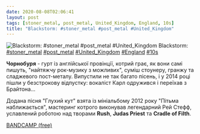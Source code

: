 ```yaml
---
date: 2020-08-08T02:06:41
layout: post
tags: [stoner_metal, post_metal, United_Kingdom, England, 10s]
title: "Blackstorm: #stoner_metal #post_metal #United_Kingdom"
---
```

![Blackstorm: #stoner_metal #post_metal #United_Kingdom](/assets/photos/photo_1033@08-08-2020_02-06-41.jpg)
Blackstorm: [#stoner_metal](/tags/#stoner_metal) [#post_metal](/tags/#post_metal) [#United_Kingdom](/tags/#United_Kingdom) [#England](/tags/#England) [#10s](/tags/#10s)

**Чорнобуря** - гурт із англійської провінції, котрий грає, як вони самі пишуть, &quot;найтяжчу рок-музику з можливих&quot;, суміш стоунеру, гранжу та сладжевого пост-металу. Випустили не так багато пісень, і у 2014 році пішли у безстрокову відпустку: вокаліст Карл одружився і переїхав з Брайтона...

Додана пісня &quot;Глухий кут&quot; взята із мініальбому 2012 року &quot;Пітьма наближається&quot;, мастеринг котрого виконував легендарний Рей Стефф, уславлений роботою над творами **Rush**, **Judas Priest** та **Cradle of Filth**.

[BANDCAMP (free)](https://blackstormrocks.bandcamp.com/album/the-darkness-is-getting-closer)